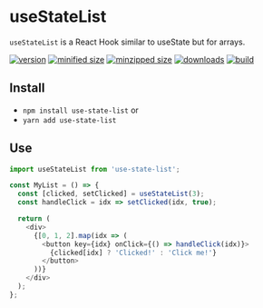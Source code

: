 # useStateList

`useStateList` is a React Hook similar to useState but for arrays.

[![version](https://img.shields.io/npm/v/use-state-list.svg)](https://www.npmjs.com/package/use-state-list)
[![minified size](https://img.shields.io/bundlephobia/min/use-state-list.svg)](https://www.npmjs.com/package/use-state-list)
[![minzipped size](https://img.shields.io/bundlephobia/minzip/use-state-list.svg)](https://www.npmjs.com/package/use-state-list)
[![downloads](https://img.shields.io/npm/dt/use-state-list.svg)](https://www.npmjs.com/package/use-state-list)
[![build](https://api.travis-ci.com/CharlesStover/use-state-list.svg)](https://travis-ci.com/CharlesStover/use-state-list/)

## Install

* `npm install use-state-list` or
* `yarn add use-state-list`

## Use

```JavaScript
import useStateList from 'use-state-list';

const MyList = () => {
  const [clicked, setClicked] = useStateList(3);
  const handleClick = idx => setClicked(idx, true);

  return (
    <div>
      {[0, 1, 2].map(idx => (
        <button key={idx} onClick={() => handleClick(idx)}>
          {clicked[idx] ? 'Clicked!' : 'Click me!'}
        </button>
      ))}
    </div>
  );
};
```
